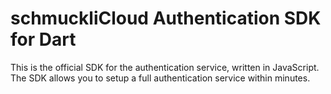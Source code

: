 # schmuckliCloud Authentication SDK for Dart

This is the official SDK for the authentication service, written in JavaScript.
The SDK allows you to setup a full authentication service within minutes.
